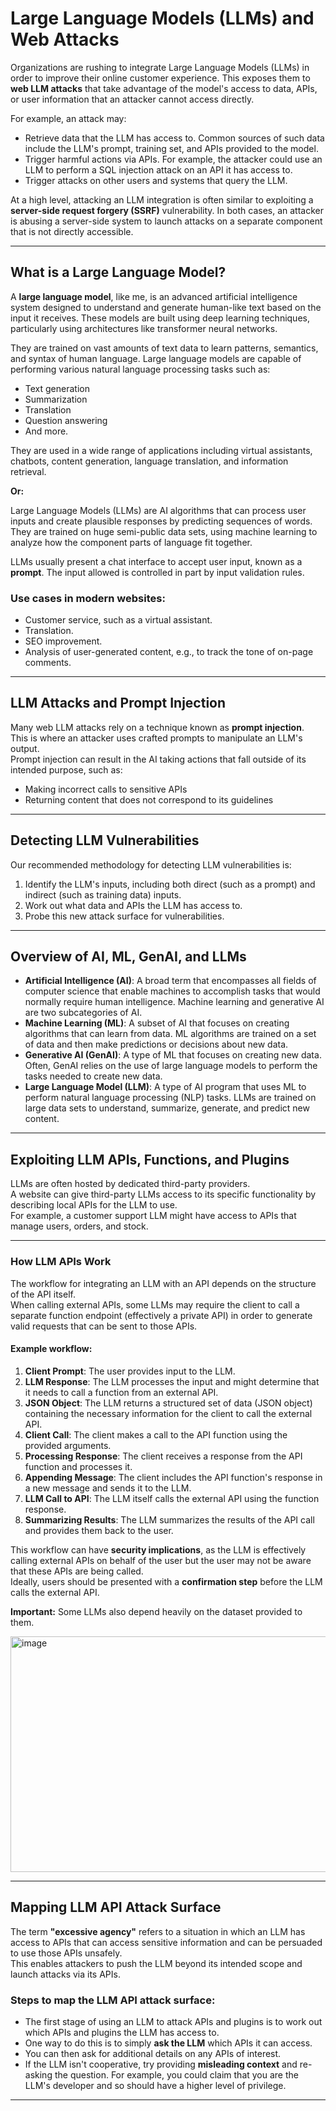 # Large Language Models (LLMs) and Web Attacks

Organizations are rushing to integrate Large Language Models (LLMs) in order to improve their online customer experience. This exposes them to **web LLM attacks** that take advantage of the model's access to data, APIs, or user information that an attacker cannot access directly.  

For example, an attack may:
- Retrieve data that the LLM has access to. Common sources of such data include the LLM's prompt, training set, and APIs provided to the model.
- Trigger harmful actions via APIs. For example, the attacker could use an LLM to perform a SQL injection attack on an API it has access to.
- Trigger attacks on other users and systems that query the LLM.

At a high level, attacking an LLM integration is often similar to exploiting a **server-side request forgery (SSRF)** vulnerability. In both cases, an attacker is abusing a server-side system to launch attacks on a separate component that is not directly accessible.

---

## What is a Large Language Model?

A **large language model**, like me, is an advanced artificial intelligence system designed to understand and generate human-like text based on the input it receives. These models are built using deep learning techniques, particularly using architectures like transformer neural networks.  

They are trained on vast amounts of text data to learn patterns, semantics, and syntax of human language. Large language models are capable of performing various natural language processing tasks such as:
- Text generation
- Summarization
- Translation
- Question answering
- And more.

They are used in a wide range of applications including virtual assistants, chatbots, content generation, language translation, and information retrieval.

**Or:**

Large Language Models (LLMs) are AI algorithms that can process user inputs and create plausible responses by predicting sequences of words. They are trained on huge semi-public data sets, using machine learning to analyze how the component parts of language fit together.  

LLMs usually present a chat interface to accept user input, known as a **prompt**. The input allowed is controlled in part by input validation rules.

### Use cases in modern websites:
- Customer service, such as a virtual assistant.
- Translation.
- SEO improvement.
- Analysis of user-generated content, e.g., to track the tone of on-page comments.

---

## LLM Attacks and Prompt Injection

Many web LLM attacks rely on a technique known as **prompt injection**.  
This is where an attacker uses crafted prompts to manipulate an LLM's output.  
Prompt injection can result in the AI taking actions that fall outside of its intended purpose, such as:
- Making incorrect calls to sensitive APIs
- Returning content that does not correspond to its guidelines

---

## Detecting LLM Vulnerabilities

Our recommended methodology for detecting LLM vulnerabilities is:
1. Identify the LLM's inputs, including both direct (such as a prompt) and indirect (such as training data) inputs.
2. Work out what data and APIs the LLM has access to.
3. Probe this new attack surface for vulnerabilities.

---

## Overview of AI, ML, GenAI, and LLMs

- **Artificial Intelligence (AI)**: A broad term that encompasses all fields of computer science that enable machines to accomplish tasks that would normally require human intelligence. Machine learning and generative AI are two subcategories of AI.
- **Machine Learning (ML)**: A subset of AI that focuses on creating algorithms that can learn from data. ML algorithms are trained on a set of data and then make predictions or decisions about new data.
- **Generative AI (GenAI)**: A type of ML that focuses on creating new data. Often, GenAI relies on the use of large language models to perform the tasks needed to create new data.
- **Large Language Model (LLM)**: A type of AI program that uses ML to perform natural language processing (NLP) tasks. LLMs are trained on large data sets to understand, summarize, generate, and predict new content.

---

## Exploiting LLM APIs, Functions, and Plugins

LLMs are often hosted by dedicated third-party providers.  
A website can give third-party LLMs access to its specific functionality by describing local APIs for the LLM to use.  
For example, a customer support LLM might have access to APIs that manage users, orders, and stock.

---

### How LLM APIs Work

The workflow for integrating an LLM with an API depends on the structure of the API itself.  
When calling external APIs, some LLMs may require the client to call a separate function endpoint (effectively a private API) in order to generate valid requests that can be sent to those APIs.  

#### Example workflow:
1. **Client Prompt**: The user provides input to the LLM.
2. **LLM Response**: The LLM processes the input and might determine that it needs to call a function from an external API.
3. **JSON Object**: The LLM returns a structured set of data (JSON object) containing the necessary information for the client to call the external API.
4. **Client Call**: The client makes a call to the API function using the provided arguments.
5. **Processing Response**: The client receives a response from the API function and processes it.
6. **Appending Message**: The client includes the API function's response in a new message and sends it to the LLM.
7. **LLM Call to API**: The LLM itself calls the external API using the function response.
8. **Summarizing Results**: The LLM summarizes the results of the API call and provides them back to the user.

This workflow can have **security implications**, as the LLM is effectively calling external APIs on behalf of the user but the user may not be aware that these APIs are being called.  
Ideally, users should be presented with a **confirmation step** before the LLM calls the external API.

**Important:** Some LLMs also depend heavily on the dataset provided to them.

<img width="1063" height="377" alt="image" src="https://github.com/user-attachments/assets/5866f812-3fea-476e-a52b-49389f12667e" />

---

## Mapping LLM API Attack Surface

The term **"excessive agency"** refers to a situation in which an LLM has access to APIs that can access sensitive information and can be persuaded to use those APIs unsafely.  
This enables attackers to push the LLM beyond its intended scope and launch attacks via its APIs.

### Steps to map the LLM API attack surface:
- The first stage of using an LLM to attack APIs and plugins is to work out which APIs and plugins the LLM has access to.
- One way to do this is to simply **ask the LLM** which APIs it can access.
- You can then ask for additional details on any APIs of interest.
- If the LLM isn't cooperative, try providing **misleading context** and re-asking the question. For example, you could claim that you are the LLM's developer and so should have a higher level of privilege.

---

